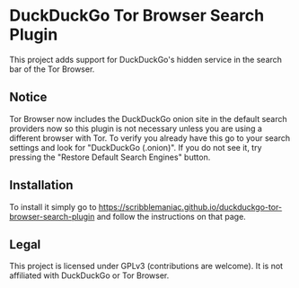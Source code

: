 # DuckDuckGo Tor Browser Search Plugin
This project adds support for DuckDuckGo's hidden service in the search bar of the Tor Browser.

## Notice

Tor Browser now includes the DuckDuckGo onion site in the default search providers now so this plugin is not necessary unless you are using a different browser with Tor. To verify you already have this go to your search settings and look for "DuckDuckGo (.onion)". If you do not see it, try pressing the "Restore Default Search Engines" button.

## Installation
To install it simply go to https://scribblemaniac.github.io/duckduckgo-tor-browser-search-plugin and follow the instructions on that page.

## Legal
This project is licensed under GPLv3 (contributions are welcome). It is not affiliated with DuckDuckGo or Tor Browser.
